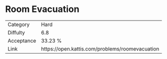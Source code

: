 # Room Evacuation

<table>
    <tr>
        <td>Category</td>
        <td>Hard</td>
    </tr>
    <tr>
        <td>Diffulty</td>
        <td>6.8</td>
    </tr>
    <tr>
        <td>Acceptance</td>
        <td>33.23 %</td>
    </tr>
    <tr>
        <td>Link</td>
        <td>https://open.kattis.com/problems/roomevacuation</td>
    </tr>
</table>